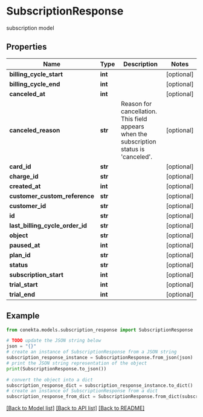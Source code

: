 # SubscriptionResponse

subscription model

## Properties

Name | Type | Description | Notes
------------ | ------------- | ------------- | -------------
**billing_cycle_start** | **int** |  | [optional] 
**billing_cycle_end** | **int** |  | [optional] 
**canceled_at** | **int** |  | [optional] 
**canceled_reason** | **str** | Reason for cancellation. This field appears when the subscription status is &#39;canceled&#39;. | [optional] 
**card_id** | **str** |  | [optional] 
**charge_id** | **str** |  | [optional] 
**created_at** | **int** |  | [optional] 
**customer_custom_reference** | **str** |  | [optional] 
**customer_id** | **str** |  | [optional] 
**id** | **str** |  | [optional] 
**last_billing_cycle_order_id** | **str** |  | [optional] 
**object** | **str** |  | [optional] 
**paused_at** | **int** |  | [optional] 
**plan_id** | **str** |  | [optional] 
**status** | **str** |  | [optional] 
**subscription_start** | **int** |  | [optional] 
**trial_start** | **int** |  | [optional] 
**trial_end** | **int** |  | [optional] 

## Example

```python
from conekta.models.subscription_response import SubscriptionResponse

# TODO update the JSON string below
json = "{}"
# create an instance of SubscriptionResponse from a JSON string
subscription_response_instance = SubscriptionResponse.from_json(json)
# print the JSON string representation of the object
print(SubscriptionResponse.to_json())

# convert the object into a dict
subscription_response_dict = subscription_response_instance.to_dict()
# create an instance of SubscriptionResponse from a dict
subscription_response_from_dict = SubscriptionResponse.from_dict(subscription_response_dict)
```
[[Back to Model list]](../README.md#documentation-for-models) [[Back to API list]](../README.md#documentation-for-api-endpoints) [[Back to README]](../README.md)


